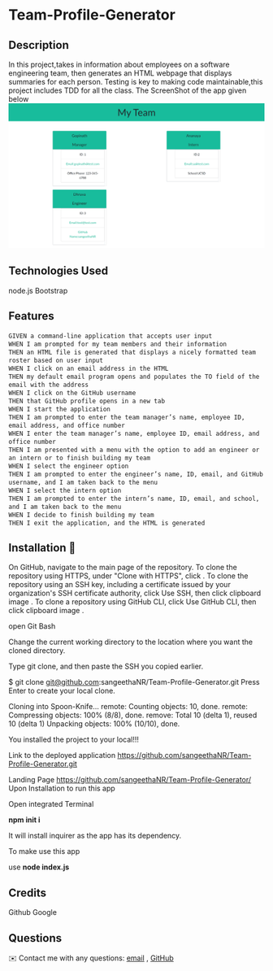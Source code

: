 # Team-Profile-Generator

 ## Description
 In this project,takes in information about employees on a software engineering team, then generates an HTML webpage that displays summaries for each person. Testing is key to making code maintainable,this project includes TDD for all the class.
  The ScreenShot of the app given below
 ![Screenshot of Team profile  Generator](src/images/ScreenShot.png)
  ## Technologies Used
 node.js
Bootstrap

## Features
 ```
 GIVEN a command-line application that accepts user input
WHEN I am prompted for my team members and their information
THEN an HTML file is generated that displays a nicely formatted team roster based on user input
WHEN I click on an email address in the HTML
THEN my default email program opens and populates the TO field of the email with the address
WHEN I click on the GitHub username
THEN that GitHub profile opens in a new tab
WHEN I start the application
THEN I am prompted to enter the team manager’s name, employee ID, email address, and office number
WHEN I enter the team manager’s name, employee ID, email address, and office number
THEN I am presented with a menu with the option to add an engineer or an intern or to finish building my team
WHEN I select the engineer option
THEN I am prompted to enter the engineer’s name, ID, email, and GitHub username, and I am taken back to the menu
WHEN I select the intern option
THEN I am prompted to enter the intern’s name, ID, email, and school, and I am taken back to the menu
WHEN I decide to finish building my team
THEN I exit the application, and the HTML is generated
```


## Installation 💾
On GitHub, navigate to the main page of the repository. To clone the repository using HTTPS, under "Clone with HTTPS", click . To clone the repository using an SSH key, including a certificate issued by your organization's SSH certificate authority, click Use SSH, then click clipboard image . To clone a repository using GitHub CLI, click Use GitHub CLI, then click clipboard image .

open Git Bash

Change the current working directory to the location where you want the cloned directory.

Type git clone, and then paste the SSH you copied earlier.

$ git clone git@github.com:sangeethaNR/Team-Profile-Generator.git Press Enter to create your local clone.


Cloning into Spoon-Knife... remote: Counting objects: 10, done. remote: Compressing objects: 100% (8/8), done. remove: Total 10 (delta 1), reused 10 (delta 1) Unpacking objects: 100% (10/10), done.

You installed the project to your local!!!

Link to the deployed application https://github.com/sangeethaNR/Team-Profile-Generator.git
 
 Landing Page  https://github.com/sangeethaNR/Team-Profile-Generator/
 Upon Installation to run this app

 Open integrated Terminal 
 
 <b> npm init i </b>

It will install inquirer as the app has its dependency.

 To make use this app

 use <b>node index.js </b>


## Credits
  Github 
  Google

  ## Questions
   ✉️ Contact me with any questions: <a href="mailto:sangeethajadhav123@gmail.com">email</a> , <a href="https://github.com/sangeethaNR">GitHub</a>